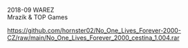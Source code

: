 2018-09 WAREZ
<br/>
Mrazík & TOP Games

https://github.com/hornster02/No_One_Lives_Forever-2000-CZ/raw/main/No_One_Lives_Forever_2000_cestina_1.004.rar
